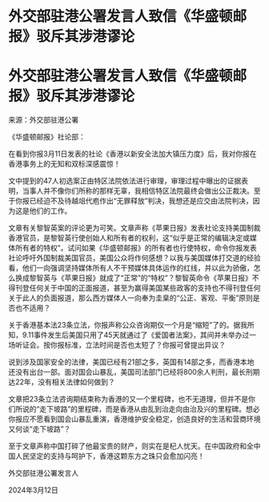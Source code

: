 # 外交部驻港公署发言人致信《华盛顿邮报》驳斥其涉港谬论

# 外交部驻港公署发言人致信《华盛顿邮报》驳斥其涉港谬论

来源：外交部驻港公署

《华盛顿邮报》社论部：

在看到你报3月11日发表的社论《香港以新安全法加大镇压力度》后，我对你报在香港事务上的无知和双标深感震惊！

文中提到的47人初选案正由特区法院依法进行审理，审理过程中曝出的证据表明，当事人并不像你们所称的那样无辜，我相信特区法院最终会做出公正裁决。至于你报已经迫不及待越俎代庖作出“无罪释放”判决，我想还是应交由法院判决，因为这是他们的工作。

文章有关黎智英案的评论更为可笑。文章声称《苹果日报》发表社论支持美国制裁香港官员，是黎智英行使创始人和所有者的权利，这“似乎是正常的编辑决定或媒体所有者的特权”。试问如果《华盛顿邮报》的所有者也行使特权，命令你报发表社论呼吁外国制裁美国官员，美国公众将作何感想？以我与美国媒体打交道的经验看，他们一向强调坚持媒体所有人不干预媒体具体运作的红线，并以此为骄傲，怎么换成黎智英与《苹果日报》就成了“正常”的“特权”？黎智英命令《苹果日报》不得刊登任何关于中国的正面报道，甚至为赢得美国某些政客的支持也不得刊登任何关于此人的负面报道，那么西方媒体人一向奉为圭臬的“公正、客观、平衡”原则是否也不适用？

关于香港基本法23条立法，你报声称公众咨询期仅一个月是“缩短”了的。据我所知，9.11事件发生后美国只用了45天就通过了《爱国者法案》，其间并未举办过一场听证会。按你报标准，立法时间是否也太短了？你报可曾提出异议？

说到涉及国家安全的法律，美国已经有21部之多，英国有14部之多，而香港本地还没有出台一部。面对国会山暴乱，美国司法部门已经将800余人判刑，最长刑期达22年，没有相关法律如何做到？

文章把23条立法咨询期结束称为香港的又一个里程碑，也不无道理，但并不是你们所说的“走下坡路”的里程碑，而是香港从由乱到治走向由治及兴的里程碑。想必你报应不愿看到国会山暴乱重演，香港维护安全稳定，创造良好的生活和营商环境又何谈“走下坡路”？

至于文章声称中国打碎了他最宝贵的财产，则实在是杞人忧天。在中国政府和全中国人民坚定的支持与呵护下，香港这颗东方之珠只会愈加闪亮！

外交部驻港公署发言人

2024年3月12日

